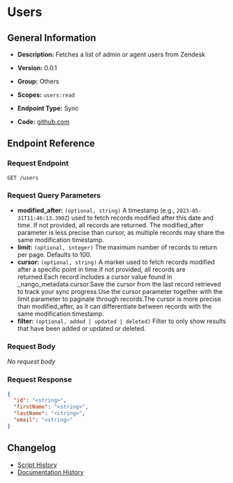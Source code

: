 # Users

## General Information

- **Description:** Fetches a list of admin or agent users from Zendesk

- **Version:** 0.0.1
- **Group:** Others
- **Scopes:** `users:read`
- **Endpoint Type:** Sync
- **Code:** [github.com](https://github.com/NangoHQ/integration-templates/tree/main/integrations/zendesk/syncs/users.ts)


## Endpoint Reference

### Request Endpoint

`GET /users`

### Request Query Parameters

- **modified_after:** `(optional, string)` A timestamp (e.g., `2023-05-31T11:46:13.390Z`) used to fetch records modified after this date and time. If not provided, all records are returned. The modified_after parameter is less precise than cursor, as multiple records may share the same modification timestamp.
- **limit:** `(optional, integer)` The maximum number of records to return per page. Defaults to 100.
- **cursor:** `(optional, string)` A marker used to fetch records modified after a specific point in time.If not provided, all records are returned.Each record includes a cursor value found in _nango_metadata.cursor.Save the cursor from the last record retrieved to track your sync progress.Use the cursor parameter together with the limit parameter to paginate through records.The cursor is more precise than modified_after, as it can differentiate between records with the same modification timestamp.
- **filter:** `(optional, added | updated | deleted)` Filter to only show results that have been added or updated or deleted.

### Request Body

_No request body_

### Request Response

```json
{
  "id": "<string>",
  "firstName": "<string>",
  "lastName": "<string>",
  "email": "<string>"
}
```

## Changelog

- [Script History](https://github.com/NangoHQ/integration-templates/commits/main/integrations/zendesk/syncs/users.ts)
- [Documentation History](https://github.com/NangoHQ/integration-templates/commits/main/integrations/zendesk/syncs/users.md)

<!-- END  GENERATED CONTENT -->

